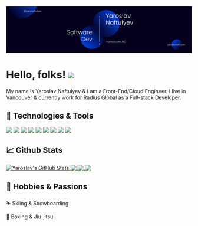 [![Header](./Banner.png "Header")](http://www.yaroslavnaft.com/)


# Hello, folks! <img src="https://raw.githubusercontent.com/MartinHeinz/MartinHeinz/master/wave.gif" width="30px">

My name is Yaroslav Naftulyev & I am a Front-End/Cloud Engineer. I live in Vancouver & currently work for Radius Global as a Full-stack Developer.


## 🧰 Technologies & Tools

![](https://img.shields.io/badge/Framework-React-informational?style=flat&logo=<LOGO_NAME>&logoColor=white&color=blue) ![](https://img.shields.io/badge/Framework-Express-informational?style=flat&logo=<LOGO_NAME>&logoColor=white&color=blue) ![](https://img.shields.io/badge/Language-Javascript-informational?style=flat&logo=<LOGO_NAME>&logoColor=white&color=blue) ![](https://img.shields.io/badge/Cloud-AWS-informational?style=flat&logo=<LOGO_NAME>&logoColor=white&color=blue) 
 ![](https://img.shields.io/badge/Libraries-Tailwind-informational?style=flat&logo=<LOGO_NAME>&logoColor=white&color=blue) ![](https://img.shields.io/badge/Cloud-AWS-informational?style=flat&logo=<LOGO_NAME>&logoColor=white&color=blue) ![](https://img.shields.io/badge/Databases-MySQL-informational?style=flat&logo=<LOGO_NAME>&logoColor=white&color=blue) ![](https://img.shields.io/badge/Databases-DynamoDB-informational?style=flat&logo=<LOGO_NAME>&logoColor=white&color=blue) ![](https://img.shields.io/badge/Databases-MongoDB-informational?style=flat&logo=<LOGO_NAME>&logoColor=white&color=blue)


## 📈 Github Stats

<a href="https://github.com/Yaroslav-Naft/Yaroslav-Naft">
  <img align="center" src="https://github-readme-stats.vercel.app/api?username=Yaroslav-Naft&show_icons=true&line_height=27&count_private=true&theme=blueberry" alt="Yaroslav's GitHub Stats" />
</a> 

<a href="https://github.com/Yaroslav-Naft/Yaroslav-Naft">
  <img align="center" src="https://github-readme-stats.vercel.app/api/top-langs/?username=Yaroslav-Naft&theme=blueberry&langs_count=3" />
</a> 

<a href="https://github.com/Yaroslav-Naft/CrossTrails-Dating">
    <img align="center" src="https://github-readme-stats.vercel.app/api/pin/?username=Yaroslav-Naft&repo=CrossTrails-Dating&theme=blueberry" /> 
</a> 

<a href="https://github.com/Yaroslav-Naft/industry-project-agilitek-frontend">
    <img align="center" src="https://github-readme-stats.vercel.app/api/pin/?username=Yaroslav-Naft&repo=industry-project-agilitek-frontend&theme=blueberry" />
</a> 



## 🗻 Hobbies & Passions

⛷️ Skiing & Snowboarding

🥊 Boxing & Jiu-jitsu


